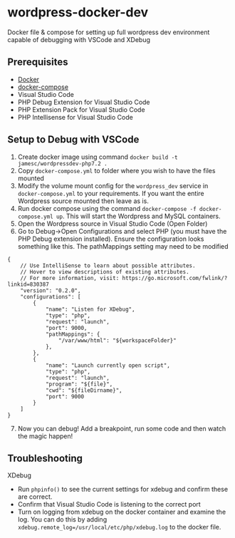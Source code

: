 # wordpress-docker-dev
Docker file &amp; compose for setting up full wordpress dev environment capable of debugging with VSCode and XDebug

## Prerequisites

* [Docker](https://www.docker.com/)
* [docker-compose](https://docs.docker.com/compose/)
* Visual Studio Code
* PHP Debug Extension for Visual Studio Code
* PHP Extension Pack for Visual Studio Code
* PHP Intellisense for Visual Studio Code

## Setup to Debug with VSCode

1. Create docker image using command `docker build -t jamesc/wordpressdev-php7.2 .`
2. Copy `docker-compose.yml` to folder where you wish to have the files mounted
3. Modify the volume mount config for the `wordpress_dev` service in `docker-compose.yml` to your requirements. If you want the entire Wordpress source mounted then leave as is.
4. Run docker compose using the command `docker-compose -f docker-compose.yml up`. This will start the Wordpress and MySQL containers.
5. Open the Wordpress source in Visual Studio Code (Open Folder)
6. Go to Debug->Open Configurations and select PHP (you must have the PHP Debug extension installed). Ensure the configuration looks something like this. The pathMappings setting may need to be modified
```
{
    // Use IntelliSense to learn about possible attributes.
    // Hover to view descriptions of existing attributes.
    // For more information, visit: https://go.microsoft.com/fwlink/?linkid=830387
    "version": "0.2.0",
    "configurations": [
        {
            "name": "Listen for XDebug",
            "type": "php",
            "request": "launch",
            "port": 9000,
            "pathMappings": {
                "/var/www/html": "${workspaceFolder}"
            },
        },
        {
            "name": "Launch currently open script",
            "type": "php",
            "request": "launch",
            "program": "${file}",
            "cwd": "${fileDirname}",
            "port": 9000
        }
    ]
}
```
7. Now you can debug! Add a breakpoint, run some code and then watch the magic happen!

## Troubleshooting
XDebug
* Run `phpinfo()` to see the current settings for xdebug and confirm these are correct.
* Confirm that Visual Studio Code is listening to the correct port
* Turn on logging from xdebug on the docker container and examine the log. You can do this by adding `xdebug.remote_log=/usr/local/etc/php/xdebug.log` to the docker file.